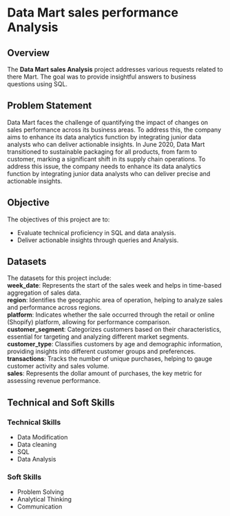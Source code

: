 # Data Mart sales performance Analysis

## Overview
The **Data Mart sales Analysis** project addresses various requests related to there Mart. The goal was to provide insightful answers to business questions using SQL.
## Problem Statement
Data Mart faces the challenge of quantifying the impact of changes on sales performance across its business areas. To address this, the company aims to enhance its data analytics function by integrating junior data analysts who can deliver actionable insights.
In June 2020, Data Mart transitioned to sustainable packaging for all products, from farm to customer, marking a significant shift in its supply chain operations. To address this issue, the company needs to enhance its data analytics function by integrating junior data analysts who can deliver precise and actionable insights.
## Objective
The objectives of this project are to:
- Evaluate technical proficiency in SQL and data analysis.
- Deliver actionable insights through queries and Analysis.
## Datasets
The datasets for this project include:<br>
**week_date**: Represents the start of the sales week and helps in time-based aggregation of sales data.<br>
**region**: Identifies the geographic area of operation, helping to analyze sales and performance across regions.<br>
**platform**: Indicates whether the sale occurred through the retail or online (Shopify) platform, allowing for performance comparison.<br>
**customer_segment**: Categorizes customers based on their characteristics, essential for targeting and analyzing different market segments.<br>
**customer_type**: Classifies customers by age and demographic information, providing insights into different customer groups and preferences.<br>
**transactions**: Tracks the number of unique purchases, helping to gauge customer activity and sales volume.<br>
**sales**: Represents the dollar amount of purchases, the key metric for assessing revenue performance.<br>
## Technical and Soft Skills
### Technical Skills
- Data Modification
- Data cleaning
- SQL
- Data Analysis
### Soft Skills
- Problem Solving
- Analytical Thinking
- Communication
